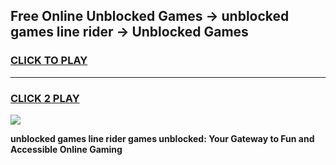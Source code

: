 
## Free Online Unblocked Games → unblocked games line rider → Unblocked Games
<h3>
<a href="https://premium.freeplayer.one?title=unblocked_games_line_rider&ref=21F">CLICK TO PLAY</a></h3>
<hr>

<h3>
<a href="https://premium.freeplayer.one?title=unblocked_games_line_rider&ref=21F">CLICK 2 PLAY</a>
  
</h3>

<a href="https://premium.freeplayer.one?title=unblocked_games_line_rider&ref=21F/"><img src="https://clearcache.store/games.png"></a>


**unblocked games line rider games unblocked: Your Gateway to Fun and Accessible Online Gaming**
